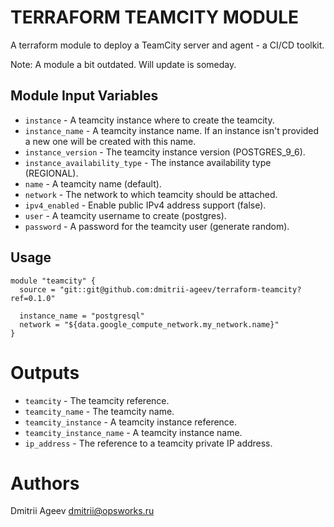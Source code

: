 TERRAFORM TEAMCITY MODULE
=========================

A terraform module to deploy a TeamCity server and agent - a CI/CD toolkit.

Note: A module a bit outdated. Will update is someday.


Module Input Variables
----------------------

 - `instance` - A teamcity instance where to create the teamcity.
 - `instance_name` - A teamcity instance name. If an instance isn't provided a new one will be created with this name.
 - `instance_version` - The teamcity instance version (POSTGRES_9_6).
 - `instance_availability_type` - The instance availability type (REGIONAL).
 - `name` - A teamcity name (default).
 - `network` - The network to which teamcity should be attached.
 - `ipv4_enabled` - Enable public IPv4 address support (false).
 - `user` - A teamcity username to create (postgres).
 - `password` - A password for the teamcity user (generate random).


Usage
-----

```hcl
module "teamcity" {
  source = "git::git@github.com:dmitrii-ageev/terraform-teamcity?ref=0.1.0"

  instance_name = "postgresql"
  network = "${data.google_compute_network.my_network.name}"
}
```


Outputs
=======

 - `teamcity` - The teamcity reference.
 - `teamcity_name` - The teamcity name.
 - `teamcity_instance` - A teamcity instance reference.
 - `teamcity_instance_name` - A teamcity instance name.
 - `ip_address` - The reference to a teamcity private IP address.


Authors
=======

Dmitrii Ageev <dmitrii@opsworks.ru>
